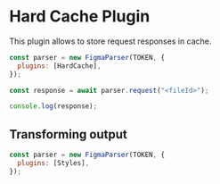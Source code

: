 # Hard Cache Plugin

This plugin allows to store request responses in cache.

```js
const parser = new FigmaParser(TOKEN, {
  plugins: [HardCache],
});

const response = await parser.request("<fileId>");

console.log(response);
```

## Transforming output

```js
const parser = new FigmaParser(TOKEN, {
  plugins: [Styles],
});
```
